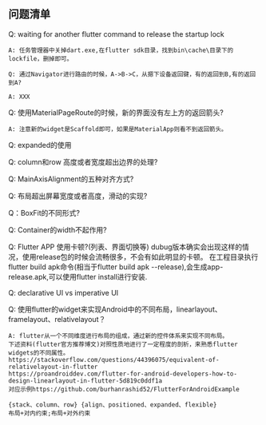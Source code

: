 ## 问题清单


Q: waiting for another flutter command to release the startup lock

    A: 任务管理器中关掉dart.exe,在flutter sdk目录，找到bin\cache\目录下的lockfile，删掉即可。

`Q: 通过Navigator进行路由的时候，A->B->C，从摁下设备返回键，有的返回到B,有的返回到A?`

    A: XXX

Q: 使用MaterialPageRoute的时候，新的界面没有左上方的返回箭头?

    A: 注意新的widget是Scaffold即可，如果是MaterialApp则看不到返回箭头。

Q: expanded的使用

Q: column和row 高度或者宽度超出边界的处理?

Q: MainAxisAlignment的五种对齐方式?

Q: 布局超出屏幕宽度或者高度，滑动的实现?

Q：BoxFit的不同形式?

Q: Container的width不起作用?

Q: Flutter APP 使用卡顿?(列表、界面切换等)
dubug版本确实会出现这样的情况，使用release包的时候会流畅很多，不会有如此明显的卡顿。
在工程目录执行flutter build apk命令(相当于flutter build apk --release),会生成app-release.apk,可以使用flutter install进行安装.

Q: declarative UI vs imperative UI

Q: 使用flutter的widget来实现Android中的不同布局，linearlayout、framelayout、relativelayout？

    A: flutter从一个不同维度进行布局的组成，通过新的控件体系来实现不同布局。
    下述资料(flutter官方推荐博文)对照性质地进行了一定程度的剖析，来熟悉flutter widgets的不同属性。
    https://stackoverflow.com/questions/44396075/equivalent-of-relativelayout-in-flutter
    https://proandroiddev.com/flutter-for-android-developers-how-to-design-linearlayout-in-flutter-5d819c0ddf1a
    对应示例https://github.com/burhanrashid52/FlutterForAndroidExample

    {stack、column、row} {align、positioned、expanded、flexible}
    布局+对内约束;布局+对外约束